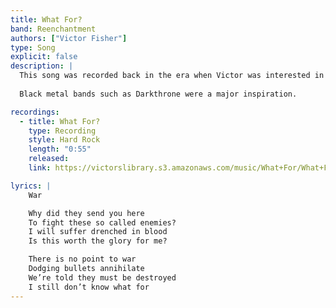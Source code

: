 ```yaml
---
title: What For?
band: Reenchantment
authors: ["Victor Fisher"]
type: Song
explicit: false
description: |
  This song was recorded back in the era when Victor was interested in the art of the [death growl](https://en.wikipedia.org/wiki/Death_growl).
  
  Black metal bands such as Darkthrone were a major inspiration.

recordings:
  - title: What For?
    type: Recording
    style: Hard Rock
    length: "0:55"
    released: 
    link: https://victorslibrary.s3.amazonaws.com/music/What+For/What+For.mp3

lyrics: |
    War

    Why did they send you here
    To fight these so called enemies?
    I will suffer drenched in blood
    Is this worth the glory for me?

    There is no point to war
    Dodging bullets annihilate
    We’re told they must be destroyed
    I still don’t know what for
---
```

